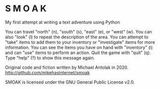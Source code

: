 # S M O A K

My first attempt at writing a text adventure using Python

You can travel "north" (n), "south" (s), "east" (e), or "west" (w). You can also "look" (l) to repeat the description of the area.
You can attempt to "take" items to add them to your inventory or "investigate" items for more information.
You can see the items you have on hand with "inventory" (i) and can "use" items to perform an action.
Quit the game with "quit" (q). Type "help" (?) to show this message again.

Original code and fiction written by Michael Antolak in 2020.
http://github.com/mikehasinternet/smoak

SMOAK is licensed under the GNU General Public License v2.0.
